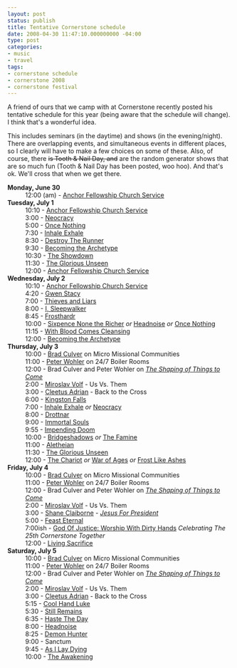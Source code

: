 ```yaml
---
layout: post
status: publish
title: Tentative Cornerstone schedule
date: 2008-04-30 11:47:10.000000000 -04:00
type: post
categories:
- music
- travel
tags:
- cornerstone schedule
- cornerstone 2008
- cornerstone festival
---
```

A friend of ours that we camp with at Cornerstone recently posted his tentative schedule for this year (being aware that the schedule will change). I think that's a wonderful idea.

This includes seminars (in the daytime) and shows (in the evening/night). There are overlapping events, and simultaneous events in different places, so I clearly will have to make a few choices on some of these. Also, of course, there <del>is Tooth &amp; Nail Day, and</del> are the random generator shows that are so much fun (Tooth &amp; Nail Day has been posted, woo hoo). And that's ok. We'll cross that when we get there.
<dl>
<dt><strong>Monday, June 30</strong></dt></dt>
<dd>12:00 (am) - <a href="http://www.theanchorfellowship.com/">Anchor Fellowship Church Service</a></dd>
<dt><strong>Tuesday, July 1</strong></dt>
<dd>10:10 - <a href="http://www.theanchorfellowship.com/">Anchor Fellowship Church Service</a></dd>
<dd>3:00 - <a href="http://www.myspace.com/neocracy/">Neocracy</a></dd>
<dd>5:00 - <a href="http://www.purevolume.com/oncenothing">Once Nothing</a></dd>
<dd>7:30 - <a href="http://www.inhaleexhalerock.com/">Inhale Exhale</a></dd>
<dd>8:30 - <a href="http://www.purevolume.com/destroytherunner">Destroy The Runner</a></dd>
<dd>9:30 - <a href="http://www.becomingthearchetype.com/">Becoming the Archetype</a></dd>
<dd>10:30 - <a href="http://www.theshowdownmetal.com/">The Showdown</a></dd>
<dd>11:30 - <a href="http://www.myspace.com/thegloriousunseen">The Glorious Unseen</a></dd>
<dd>12:00 - <a href="http://www.theanchorfellowship.com/">Anchor Fellowship Church Service</a></dd>
<dt><strong>Wednesday, July 2</strong></dt>
<dd>10:10 - <a href="http://www.theanchorfellowship.com/">Anchor Fellowship Church Service</a></dd>
<dd>4:20 - <a href="http://www.myspace.com/gwenstacy">Gwen Stacy</a></dd>
<dd>7:00 - <a href="http://www.thievesandliars.com/">Thieves and Liars</a></dd>
<dd>8:00 - <a href="http://www.myspace.com/isleepwalker">I, Sleepwalker</a></dd>
<dd>8:45 - <a href="http://www.frosthardr.com/">Frosthardr</a></dd>
<dd>10:00 - <a href="http://www.sixpence-ntr.com/">Sixpence None the Richer</a> <em>or</em> <a href="http://profile.myspace.com/index.cfm?fuseaction=user.viewprofile&amp;friendID=15704049">Headnoise</a> <em>or</em> <a href="http://www.purevolume.com/oncenothing">Once Nothing</a></dd>
<dd>11:15 - <a href="http://www.purevolume.com/withbloodcomescleansing">With Blood Comes Cleansing</a></dd>
<dd>12:00 - <a href="http://www.becomingthearchetype.com/">Becoming the Archetype</a></dd>
<dt><strong>Thursday, July 3</strong></dt>
<dd>10:00 - <a href="http://bradculver.blogspot.com/">Brad Culver</a> on Micro Missional Communities</dd>
<dd>11:00 - <a href="http://www.sourcemn.org/">Peter Wohler</a> on 24/7 Boiler Rooms</dd>
<dd>12:00 - Brad Culver and Peter Wohler on <a href="http://www.amazon.com/gp/redirect.html?ie=UTF8&amp;location=http%3A%2F%2Fwww.amazon.com%2FShaping-Things-Come-Innovation-Mission%2Fdp%2F1565636597%3Fie%3DUTF8%26s%3Dbooks%26qid%3D1209572296%26sr%3D8-1&amp;tag=jonathanstega-20&amp;linkCode=ur2&amp;camp=1789&amp;creative=9325"><em>The Shaping of Things to Come</em></a></dd>
<dd>2:00 - <a href="http://en.wikipedia.org/wiki/Miroslav_Volf">Miroslav Volf</a> - Us Vs. Them</dd>
<dd>3:00 - <a href="http://www.nationoftheunderground.com/">Cleetus Adrian</a> - Back to the Cross</dd>
<dd>6:00 - <a href="http://www.purevolume.com/kingstonfalls">Kingston Falls</a></dd>
<dd>7:00 - <a href="http://www.inhaleexhalerock.com/">Inhale Exhale</a> <em>or</em> <a href="http://www.myspace.com/neocracy/">Neocracy</a></dd>
<dd>8:00 - <a href="http://www.drottnar.com/">Drottnar</a></dd>
<dd>9:00 - <a href="http://www.immortalsouls.com/">Immortal Souls</a></dd>
<dd>9:55 - <a href="http://www.purevolume.com/impendingdoom">Impending Doom</a></dd>
<dd>10:00 - <a href="http://http://www.bridgeshadows.net/">Bridgeshadows</a> <em>or</em> <a href="http://www.myspace.com/thefaminedestroys">The Famine</a></dd>
<dd>11:00 - <a href="http://www.aletheian.com/">Aletheian</a></dd>
<dd>11:30 - <a href="http://www.myspace.com/thegloriousunseen">The Glorious Unseen</a></dd>
<dd>12:00 - <a href="http://www.thechariot.com/">The Chariot</a> <em>or</em> <a href="http://www.purevolume.com/warofages">War of Ages</a> <em>or</em> <a href="">Frost Like Ashes</a></dd>
<dt><strong>Friday, July 4</strong></dt>
<dd>10:00 - <a href="http://bradculver.blogspot.com/">Brad Culver</a> on Micro Missional Communities</dd>
<dd>11:00 - <a href="http://www.sourcemn.org/">Peter Wohler</a> on 24/7 Boiler Rooms</dd>
<dd>12:00 - Brad Culver and Peter Wohler on <a href="http://www.amazon.com/gp/redirect.html?ie=UTF8&amp;location=http%3A%2F%2Fwww.amazon.com%2FShaping-Things-Come-Innovation-Mission%2Fdp%2F1565636597%3Fie%3DUTF8%26s%3Dbooks%26qid%3D1209572296%26sr%3D8-1&amp;tag=jonathanstega-20&amp;linkCode=ur2&amp;camp=1789&amp;creative=9325"><em>The Shaping of Things to Come</em></a></dd>
<dd>2:00 - <a href="http://en.wikipedia.org/wiki/Miroslav_Volf">Miroslav Volf</a> - Us Vs. Them</dd>
<dd>3:00 - <a href="http://thesimpleway.org/">Shane Claiborne</a> - <a href="http://www.amazon.com/gp/redirect.html?ie=UTF8&amp;location=http%3A%2F%2Fwww.amazon.com%2FJesus-President-Politics-Ordinary-Radicals%2Fdp%2F0310278422%3Fie%3DUTF8%26s%3Dbooks%26qid%3D1209572628%26sr%3D8-1&amp;tag=jonathanstega-20&amp;linkCode=ur2&amp;camp=1789&amp;creative=9325"><em>Jesus For President</em></a></dd>
<dd>5:00 - <a href="http://www.feasteternal.com/">Feast Eternal</a></dd>
<dd>7:00ish - <a href="http://www.cornerstonefestival.com/25th/">God Of Justice: Worship With Dirty Hands</a> <em>Celebrating The 25th Cornerstone Together</em></dd>
<dd>12:00 - <a href="http://www.myspace.com/livingsacrifice">Living Sacrifice</a></dd>
<dt><strong>Saturday, July 5</strong></dt>
<dd>10:00 - <a href="http://bradculver.blogspot.com/">Brad Culver</a> on Micro Missional Communities</dd>
<dd>11:00 - <a href="http://www.sourcemn.org/">Peter Wohler</a> on 24/7 Boiler Rooms</dd>
<dd>12:00 - Brad Culver and Peter Wohler on <a href="http://www.amazon.com/gp/redirect.html?ie=UTF8&amp;location=http%3A%2F%2Fwww.amazon.com%2FShaping-Things-Come-Innovation-Mission%2Fdp%2F1565636597%3Fie%3DUTF8%26s%3Dbooks%26qid%3D1209572296%26sr%3D8-1&amp;tag=jonathanstega-20&amp;linkCode=ur2&amp;camp=1789&amp;creative=9325"><em>The Shaping of Things to Come</em></a></dd>
<dd>2:00 - <a href="http://en.wikipedia.org/wiki/Miroslav_Volf">Miroslav Volf</a> - Us Vs. Them</dd>
<dd>3:00 - <a href="http://www.nationoftheunderground.com/">Cleetus Adrian</a> - Back to the Cross</dd>
<dd>5:15 - <a href="http://www.coolhandlukeonline.com/">Cool Hand Luke</a></dd>
<dd>5:30 - <a href="http://www.stillremains.com/">Still Remains</a></dd>
<dd>6:35 - <a href="http://www.hastetheday.com/">Haste The Day</a></dd>
<dd>8:00 - <a href="http://profile.myspace.com/index.cfm?fuseaction=user.viewprofile&amp;friendID=15704049">Headnoise</a></dd>
<dd>8:25 - <a href="http://www.demonhunter.net/">Demon Hunter</a></dd>
<dd>9:00 - Sanctum</dd>
<dd>9:45 - <a href="http://www.asilaydying.com/">As I Lay Dying</a></dd>
<dd>10:00 - <a href="http://www.awakening.co.za/">The Awakening</a></dd>
</dl>
